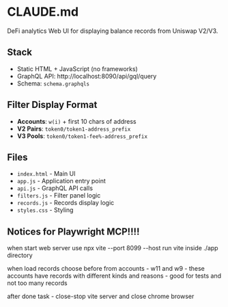 # CLAUDE.md

DeFi analytics Web UI for displaying balance records from Uniswap V2/V3.

## Stack

- Static HTML + JavaScript (no frameworks)
- GraphQL API: http://localhost:8090/api/gql/query
- Schema: `schema.graphqls`

## Filter Display Format

- **Accounts**: `w(i)` + first 10 chars of address
- **V2 Pairs**: `token0/token1-address_prefix`
- **V3 Pools**: `token0/token1-fee%-address_prefix`

## Files

- `index.html` - Main UI
- `app.js` - Application entry point
- `api.js` - GraphQL API calls
- `filters.js` - Filter panel logic
- `records.js` - Records display logic
- `styles.css` - Styling

## Notices for Playwright MCP!!!!

when start web server use npx vite --port 8099 --host
run vite inside ./app directory

when load records choose before from accounts - w11 and w9 - these accounts have records with different kinds and
reasons - good for tests and not too many records

after done task - close-stop vite server and close chrome browser